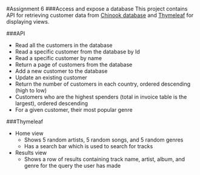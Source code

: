 #Assignment 6
###Access and expose a database
This project contains API for retrieving customer data from [Chinook database](https://www.sqlitetutorial.net/sqlite-sample-database/) and [Thymeleaf](https://www.thymeleaf.org/) for displaying views.

###API
- Read all the customers in the database
- Read a specific customer from the database by Id
- Read a specific customer by name
- Return a page of customers from the database
- Add a new customer to the database
- Update an existing customer
- Return the number of customers in each country, ordered descending (high to low)
- Customers who are the highest spenders (total in invoice table is the largest), ordered descending
- For a given customer, their most popular genre
    
###Thymeleaf
- Home view
  - Shows 5 random artists, 5 random songs, and 5 random genres
  - Has a search bar which is used to search for tracks
- Results view
  - Shows a row of results containing track name, artist, album, and genre for the query the user has made

